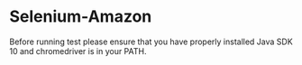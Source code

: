 # Selenium-Amazon
Before running test please ensure that you have properly installed Java SDK 10 and chromedriver is in your PATH.
